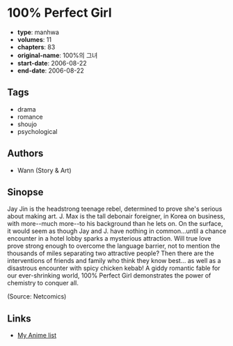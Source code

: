 # 100% Perfect Girl

-   **type**: manhwa
-   **volumes**: 11
-   **chapters**: 83
-   **original-name**: 100%의 그녀
-   **start-date**: 2006-08-22
-   **end-date**: 2006-08-22

## Tags

-   drama
-   romance
-   shoujo
-   psychological

## Authors

-   Wann (Story & Art)

## Sinopse

Jay Jin is the headstrong teenage rebel, determined to prove she's serious about making art. J. Max is the tall debonair foreigner, in Korea on business, with more--much more--to his background than he lets on. On the surface, it would seem as though Jay and J. have nothing in common...until a chance encounter in a hotel lobby sparks a mysterious attraction. Will true love prove strong enough to overcome the language barrier, not to mention the thousands of miles separating two attractive people? Then there are the interventions of friends and family who think they know best... as well as a disastrous encounter with spicy chicken kebab! A giddy romantic fable for our ever-shrinking world, 100% Perfect Girl demonstrates the power of chemistry to conquer all.

(Source: Netcomics)

## Links

-   [My Anime list](https://myanimelist.net/manga/1402/100_Perfect_Girl)
